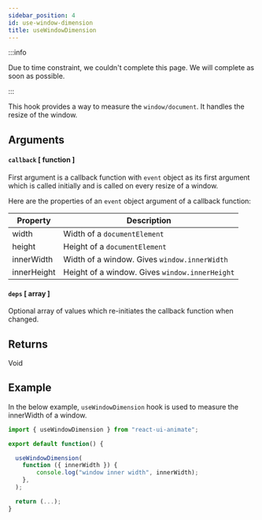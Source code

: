 ```yaml
---
sidebar_position: 4
id: use-window-dimension
title: useWindowDimension
---
```


:::info

Due to time constraint, we couldn't complete this page. We will complete as soon as possible.

:::

This hook provides a way to measure the `window/document`. It handles the resize of the window.

## Arguments

#### `callback` [ function ]

First argument is a callback function with `event` object as its first argument which is called initially and is called on every resize of a window.

Here are the properties of an `event` object argument of a callback function:

| Property    | Description                                    |
| ----------- | ---------------------------------------------- |
| width       | Width of a `documentElement`                   |
| height      | Height of a `documentElement`                  |
| innerWidth  | Width of a window. Gives `window.innerWidth `  |
| innerHeight | Height of a window. Gives `window.innerHeight` |

#### `deps` [ array ]

Optional array of values which re-initiates the callback function when changed.

## Returns

Void

## Example

In the below example, `useWindowDimension` hook is used to measure the innerWidth of a window.

```jsx
import { useWindowDimension } from "react-ui-animate";

export default function() {

  useWindowDimension(
    function ({ innerWidth }) {
        console.log("window inner width", innerWidth);
    },
  );

  return (...);
}
```
